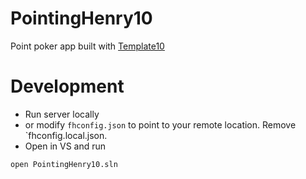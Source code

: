 PointingHenry10
===============
Point poker app built with [Template10]()

# Development
* Run server locally 
* or modify `fhconfig.json` to point to your remote location. Remove `fhconfig.local.json.
* Open in VS and run
```
open PointingHenry10.sln
```